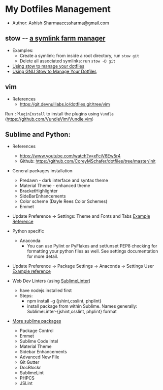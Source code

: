 # My Dotfiles Management

- Author: Ashish Sharma<accssharma@gmail.com>

## stow -- [a symlink farm manager](https://www.gnu.org/software/stow/)
- Examples:
    - Create a symlink: from inside a root directory, run `stow git`
    - Delete all associated symlinks: run `stow -D git`
- [Using stow to manage your  dotfiles](http://brandon.invergo.net/news/2012-05-26-using-gnu-stow-to-manage-your-dotfiles.html)
- [Using GNU Stow to Manage Your  Dotfiles](http://www.kianmeng.org/2014/03/using-gnu-stow-to-manage-your-dotfiles.html)

## vim
- References
    - https://git.devnulllabs.io/dotfiles.git/tree/vim

Run `:PluginInstall` to install the plugins using `Vundle`
(https://github.com/VundleVim/Vundle.vim)

## Sublime and Python:
- References
    - https://www.youtube.com/watch?v=xFciV6Ew5r4
    - Github: https://github.com/CoreyMSchafer/dotfiles/tree/master/init
- General packages installation
    - Predawn - dark interface and syntax theme 
    - Material Theme - enhanced theme
    - BracketHighlighter
    - SideBarEnhancements
    - Color scheme (Dayle Rees Color Schemes)
    - Emmet
- Update Preference -> Settings: Theme and Fonts and Tabs [Example Reference](https://github.com/CoreyMSchafer/dotfiles/blob/master/init/Preferences.sublime-settings)
- Python specific
    - Anaconda
        - You can use Pylint or PyFlakes and set/unset PEP8 checking for formatting your python files as well. See settings documentation for more detail.
- Update Preference -> Package Settings -> Anaconda -> Settings User [Example reference](https://github.com/CoreyMSchafer/dotfiles/blob/master/init/Anaconda.sublime-settings)

- Web Dev Linters (using [SublimeLinter](https://github.com/SublimeLinter))
    - have nodejs installed first
    - Steps:
        - npm install -g {jshint,csslint, phplint}
        - install package from within Sublime. Names generally: SublimeLinter-{jshint,csslint, phplint} format

- [More sublime packages](https://www.youtube.com/watch?v=oHmPrjSzmwU)
    - Package Control
    - Emmet
    - Sublime Code Intel
    - Material Theme
    - Sidebar Enhancements
    - Advanced New File
    - Git Gutter
    - DocBlockr
    - SublimeLint
    - PHPCS
    - JSLint



